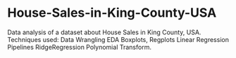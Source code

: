 # House-Sales-in-King-County-USA
Data analysis of a dataset about House Sales in King County, USA.
Techniques used:
Data Wrangling
EDA
Boxplots, Regplots
Linear Regression
Pipelines
RidgeRegression
Polynomial Transform.
